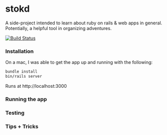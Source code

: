 stokd
============
A side-project intended to learn about ruby on rails & web apps in general.
Potentially, a helpful tool in organizing adventures.

[![Build Status](https://travis-ci.org/michaelb990/stokd.svg?branch=master)](https://travis-ci.org/michaelb990/stokd)

### Installation
On a mac, I was able to get the app up and running with the following:
```sh
bundle install
bin/rails server
```
Runs at http://localhost:3000

### Running the app

### Testing

### Tips + Tricks
